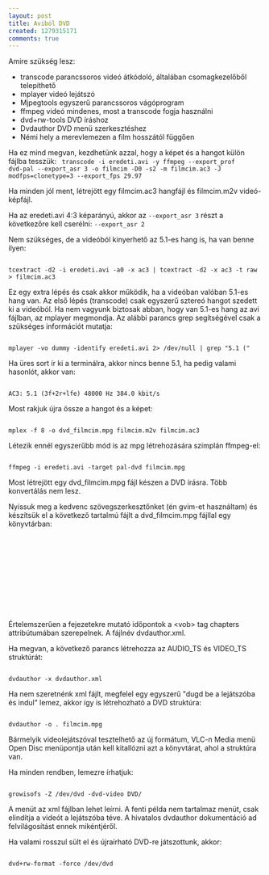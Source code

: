 ```yaml
---
layout: post
title: Aviból DVD
created: 1279315171
comments: true
---
```

Amire szükség lesz:

<ul>
<li><span>transcode</span> parancssoros videó átkódoló, általában csomagkezelőből telepíthető</li> 
<li><span>mplayer</span> videó lejátszó</li>
<li><span>Mjpegtools</span> egyszerű parancssoros vágóprogram</li>
<li><span>ffmpeg</span> videó mindenes, most a transcode fogja használni </li>
<li><span>dvd+rw-tools</span> DVD íráshoz</li>
<li><span>Dvdauthor</span> DVD menü szerkesztéshez</li>
<li><span>Némi hely a merevlemezen</span> a film hosszától függően</li>
</ul>

Ha ez mind megvan, kezdhetünk azzal, hogy a képet és a hangot külön fájlba tesszük:
<code>
transcode -i eredeti.avi -y ffmpeg --export_prof dvd-pal --export_asr 3 -o filmcim -D0 -s2 -m filmcim.ac3 -J modfps=clonetype=3 --export_fps 29.97
</code>

Ha minden jól ment, létrejött egy filmcim.ac3 hangfájl és filmcim.m2v videó-képfájl.

Ha az eredeti.avi 4:3 képarányú, akkor az <code>--export_asr 3</code> részt a következőre kell cserélni: <code>--export_asr 2</code>

Nem szükséges, de a videóból kinyerhető az 5.1-es hang is, ha van benne ilyen:

<code>
tcextract -d2 -i eredeti.avi -a0 -x ac3 | tcextract -d2 -x ac3 -t raw > filmcim.ac3
</code>

Ez egy extra lépés és csak akkor működik, ha a videóban valóban 5.1-es hang van. Az első lépés (transcode) csak egyszerű sztereó hangot szedett ki a videóból. Ha nem vagyunk biztosak abban, hogy van 5.1-es hang az avi fájlban, az mplayer megmondja. Az alábbi parancs grep segítségével csak a szükséges információt mutatja:

<code>
mplayer -vo dummy -identify eredeti.avi 2> /dev/null | grep "5.1 ("
</code>

Ha üres sort ír ki a terminálra, akkor nincs benne 5.1, ha pedig valami hasonlót, akkor van:

<code>
AC3: 5.1 (3f+2r+lfe) 48000 Hz 384.0 kbit/s
</code>

Most rakjuk újra össze a hangot és a képet:

<code>
mplex -f 8 -o dvd_filmcim.mpg filmcim.m2v filmcim.ac3
</code>

Létezik ennél egyszerűbb mód is az mpg létrehozására szimplán ffmpeg-el:

<code>
ffmpeg -i eredeti.avi -target pal-dvd filmcim.mpg
</code>

Most létrejött egy dvd_filmcim.mpg fájl készen a DVD írásra. Több konvertálás nem lesz.

Nyissuk meg a kedvenc szövegszerkesztőnket (én gvim-et használtam) és készítsük el a következő tartalmú fájlt a dvd_filmcim.mpg fájllal egy könyvtárban:

<code>
<dvdauthor dest="DVD">
 <vmgm />
  <titleset>
    <titles>
      <pgc>
        <vob file="dvd_filmcim.mpg" chapters="0,15:00,30:00,45:00,1:00:00"/>
      </pgc>
     </titles>
  </titleset>
</dvdauthor>
</code>

Értelemszerűen a fejezetekre mutató időpontok a &lt;vob&gt; tag chapters attribútumában szerepelnek. A fájlnév dvdauthor.xml.

Ha megvan, a következő parancs létrehozza az AUDIO_TS és VIDEO_TS struktúrát:

<code>
dvdauthor -x dvdauthor.xml
</code>

Ha nem szeretnénk xml fájlt, megfelel egy egyszerű "dugd be a lejátszóba és indul" lemez, akkor így is létrehozható a DVD struktúra:

<code>
dvdauthor -o . filmcim.mpg
</code>

Bármelyik videolejátszóval tesztelhető az új formátum, VLC-n Media menü Open Disc menüpontja után kell kitallózni azt a könyvtárat, ahol a struktúra van.

Ha minden rendben, lemezre írhatjuk:

<code>
growisofs -Z /dev/dvd -dvd-video DVD/
</code>

A menüt az xml fájlban lehet leírni. A fenti példa nem tartalmaz menüt, csak elindítja a videót a lejátszóba téve. A hivatalos dvdauthor dokumentáció ad felvilágosítást ennek mikéntjéről.

Ha valami rosszul sült el és újraírható DVD-re játszottunk, akkor:

<code>
dvd+rw-format -force /dev/dvd
</code>

